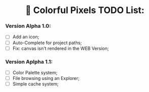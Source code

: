 <div align="Center">

# 🎨 Colorful Pixels TODO List:

</div>

### Version Alpha 1.0:
- [ ] Add an icon;
- [ ] Auto-Complete for project paths;
- [ ] Fix: canvas isn't rendered in the WEB Version;

### Version Aplpha 1.1:
- [ ] Color Palette system;
- [ ] File browsing using an Explorer;
- [ ] Simple cache system;